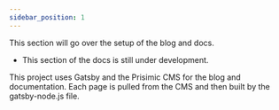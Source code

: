 ```yaml
---
sidebar_position: 1
---
```


This section will go over the setup of the blog and docs.

- This section of the docs is still under development.

This project uses Gatsby and the Prisimic CMS for the blog and documentation. Each page is pulled from the CMS and then built by the gatsby-node.js file.
